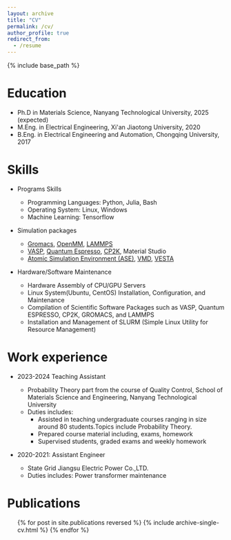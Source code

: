 ```yaml
---
layout: archive
title: "CV"
permalink: /cv/
author_profile: true
redirect_from:
  - /resume
---
```


{% include base_path %}

Education
======
* Ph.D in Materials Science, Nanyang Technological University, 2025 (expected)
* M.Eng. in Electrical Engineering, Xi'an Jiaotong University, 2020
* B.Eng. in Electrical Engineering and Automation, Chongqing University, 2017

Skills
======
* Programs Skills
  * Programming Languages: Python, Julia, Bash
  * Operating System: Linux, Windows
  * Machine Learning: Tensorflow

* Simulation packages 
  * [Gromacs](https://www.gromacs.org/), [OpenMM](https://openmm.org/), [LAMMPS](https://www.lammps.org)
  * [VASP](https://www.vasp.at/), [Quantum Espresso](https://www.quantum-espresso.org/), [CP2K](https://www.cp2k.org/), Material Studio
  * [Atomic Simulation Environment (ASE)](https://wiki.fysik.dtu.dk/ase/), [VMD](https://www.ks.uiuc.edu/Research/vmd/), [VESTA](https://jp-minerals.org/vesta/en/)

* Hardware/Software Maintenance
  * Hardware Assembly of CPU/GPU Servers
  * Linux System(Ubuntu, CentOS) Installation, Configuration, and Maintenance
  * Compilation of Scientific Software Packages such as VASP, Quantum ESPRESSO, CP2K, GROMACS, and LAMMPS
  * Installation and Management of SLURM (Simple Linux Utility for Resource Management)

Work experience
======

* 2023-2024 Teaching Assistant
  * Probability Theory part from the course of Quality Control, School of Materials Science and Engineering, Nanyang Technological University
  * Duties includes:
    * Assisted in teaching undergraduate courses ranging in size around 80 students.Topics include Probability Theory.
    * Prepared course material including, exams, homework
    * Supervised students, graded exams and weekly homework

* 2020-2021: Assistant Engineer
  * State Grid Jiangsu Electric Power Co.,LTD.
  * Duties includes: Power transformer maintenance

Publications
======
  <ul>{% for post in site.publications reversed %}
    {% include archive-single-cv.html %}
  {% endfor %}</ul>


  

